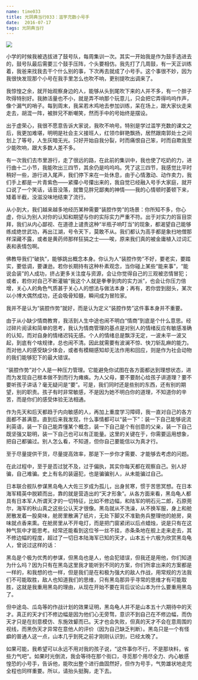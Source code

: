 ```yaml
---
name: time033
title: 光阴典当行033：滥竽充数小号手
date:  2016-07-17
tags: 光阴典当行
---
```

<!-- more -->
![](/cnblog/uploads/time033.jpg)

小学的时候我被选拔进了鼓号队，每周集训一次。其实一开始我是作为鼓手选进去的，鼓号队最后需要三个鼓手压阵，个头要相仿。我先打了几周鼓，有一天正训练着，我爸来找我去干个什么别的事，下次再去就成了小号手。这个事很不妙，因为我很快发现那个小号在我手里怎么也吹不响，更别提吹出调来了。

我惊惶之余，就开始观察身边的人，能够从头到尾吹下来的人并不多，有一个胖子吹得特别好。我肺活量也不小，就是弄不响那个玩意儿，只会把它弄得呜呜作声，像个漏气的哨子。每到周末，我呆若木鸡地去参加训练，呆在场上，跟大家伙走来走去，胡混一阵，被胖兄不断嘲笑，然而手中的号始终是摆设。

出于虚荣心，我很不愿意告诉大家说，我吹不响号。特别是学过滥竽充数的课文之后，我更加难堪，明明是社会主义接班人，红领巾鲜艳飘扬，居然跟南郭处士之间划上了等号，人生灰暗无光。只好开始自我分裂，时而痛恨自己笨，时而自欺我至少能吹响，跟大多数人差不多。

有一次我们去市里游行，走了很远的路，在此前的集训中，我也使了吃奶的力，进行曲十二小节，我能吹出三四节，其余仍是呜呜呜。凭了这三四节，我感觉比平时稍好一些，游行进入尾声，我们停下来在一处休息，由于心情激动、动作卖力，我们手上都是一片青紫色——紧攥小号攥出来的，我自觉已经融入号手大家庭，就开口说了一个笑话，话音没落，就瞥见胖兄鄙夷的神情——我的心情顿时萎顿下来，矮着半截，没滋没味地结束了流行。

从小到大，我们越来越多地经历某种需要“装腔作势”的场景：你所知不多，你心虚，你认为别人对你的认知和期望与你的实际实力严重不符。出于对实力的盲目崇拜，我们从内心鄙视、在道德上谴责这种“半瓶子响叮当”的现象，都渴望自己能够练成绝世武功，再出江湖，号令天下，莫敢不从。我们都认为高手都是象扫地僧那样深藏不露，或者是黄药师那样狂狷之士——唉，原来我们真的被金庸植入过词汇表和表情包啊。

佛教导我们“破执”，能够跳出概念本身。你认为人“装腔作势”不好，要老实，要踏实，要低调，要谦逊。若你长期持有这种朴素观念，当你碰上某些“能来事”，“能说会装”的人成功，挤占更多关注度与资源，会让你觉得自己的三观被恣情冒犯；或者，若你对自己不断灌输“我这个人就是拳拳到肉的实力派”，也会让你压力倍增，关心人的角色气质甚于关心人的想法与做法本身；再有，若你尝到甜头，某次以小博大偶然成功，还会吸骨知髓，瞬间成为冒险家。

我并不是认为“装腔作势”就好，而是认为定义“装腔作势”这件事本身并不重要。

由于从小缺少情商教育，我活到人生中途也闹不明白“情商”到底是个什么意思。经过碎片阅读和简单的思考，我认为情商管理的基点是对别人的情绪反应有敏感准确的认知，而对自身的情绪迟钝无感。个人的情绪总是飘浮无定，一波未平一波又起，到底有个啥规律，总也闹不清。因此就需要有波澜不惊、快刀斩乱麻的能力。而对他人的感受缺少体会，或者有模糊感知却无法作用和回应，则是作为社会动物的我们能够犯下的最大错误。

“装腔作势”对个人是一种压力管理。它能避免你试图在各方面都达到理想状态，进而为发现自己根本做不到而行为瘫痪。为人父母，要不要耐心给孩子讲道理？要不要听孩子讲话？毫无疑问是“要”。可是，我们同时还是些别的东西，还有别的期望，别的职责。孩子有时非常敏感，不是因为她不明白你的道理，不知道你的辛苦，而是你们的感受体验无法相通。

作为先天和后天都趋于内向敏感的人，再加上重度学习障碍，我一直对自己的各方面都不甚满意。直到后来我发现，什么事情都可以“装一下”：装一下自己能够说流利英语，装一下自己能弄懂某个概念，装一下自己是个有创意的父亲，装一下自己既坚强又聪明，装一下自己也可以有正能量。这里的关键在于，你需要运用想象，把自己都骗过。别人怎么看，不知道，但你自己要能信以为真才行。

至于尽量提供干货，尽量提高效率，那是下一步你才需要、才能够去考虑的问题。

在此过程中，至于是否过犹不及，过于偏执，其实你每天都在观察自己。别人好骗，自己难骗。史上有名的装逼犯，也是骗骗别人，从未能骗过自己。

日本联合舰队参谋黑岛龟人大佐三岁成为孤儿，出身贫寒，惯于苦思冥想。在日本海军精英中脱颖而出，靠的就是营造出的“天才形象”。从各方面来看，黑岛龟人都具有日本军人所谓天才的一切特征，比如不修边幅，和陆军的明石元二郎，石原莞尔，海军的秋山真之这些公认天才很像。黑岛就从不洗澡，从不换军服，身上和舱房散发着一股臭味，舱房里散满了纸片，无处下脚又不准勤务兵整理他的舱房，臭味就点香来熏。在舱房里从不开电灯，而是把门窗紧闭以后点蜡烛，说是只有在这种气氛中才能思考。经常还能看到这位爷一丝不挂，赤条条地在舰上走来走去，其不修边幅的程度，超过了一切日本陆海军已知的天才。山本五十六极为欣赏黑岛龟人，曾说过这样的话：

黑岛是个极为优秀的参谋，但黑岛也是人，他会犯错误，但我还是用他，你们知道为什么吗？因为只有在黑岛这里我才能听到不同的方案，你们所拿出来的方案都是一样的，和我想的也一样，但是我们是在和极为强大的敌人作战，用常规的方法我们不可能取胜，敌人也知道我们的思维，只有黑岛那异乎寻常的思维才有可能取胜，这就是我重用黑岛的理由，从现在开始不要在背后议论山本为什么要重用黑岛了。

但中途岛、瓜岛等的作战计划的效果证明，黑岛龟人并不是山本五十六期待中的天才。真正的天才们不修边幅是因为他们心无旁骛，意识不到自己在不修边幅，而伪天才只是在刻意模仿、东施效颦而已。天才也会失败，但真的天才不会在意周围的视线，而黑伪天才异常在意他人的评价（因为自己缺乏判断）。黑岛只是一个有怪癖的普通人这一点，山本几乎到死之前才刚刚认识到，已经太晚了。

如果可能，我希望可以永远不用对我的孩子说，“这件事你不行，不是那块料，省些力气吧”。如果时光倒流，我会等待在那个街口，寻觅那个用尽全力、内心敏感惶恐的小号手，告诉他，能吹出整个进行曲固然好，但作为号手，气势雄状地走完全程也同样重要。所以，请抬头挺胸，走下去。